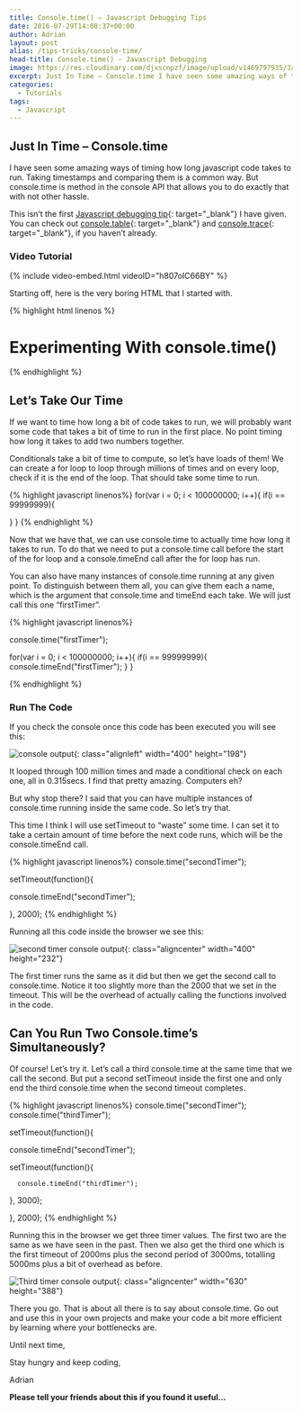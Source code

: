 ```yaml
---
title: Console.time() – Javascript Debugging Tips
date: 2016-07-29T14:08:37+00:00
author: Adrian
layout: post
alias: /tips-tricks/console-time/
head-title: Console.time() - Javascript Debugging
image: https://res.cloudinary.com/djxscnpzf/image/upload/v1469797935/JavaScript_DebuggngTip_q5dxwx.jpg
excerpt: Just In Time – Console.time I have seen some amazing ways of timing how long javascript code takes to run. Taking timestamps and comparing them is a common way. But console.time is method in the console API that allows you …
categories:
  - Tutorials
tags:
  - Javascript
---
```

## Just In Time &#8211; Console.time

I have seen some amazing ways of timing how long javascript code takes to run. Taking timestamps and comparing them is a common way. But console.time is method in the console API that allows you to do exactly that with not other hassle.

This isn&#8217;t the first [Javascript debugging tip]({{site.url}}/tips-tricks/javascript-tips/){: target="_blank"}<!--_--> I have given. You can check out [console.table]({{site.url}}/tips-tricks/console-log-table/){: target="_blank"}<!--_--> and [console.trace]({{site.url}}/tips-tricks/console-trace/){: target="_blank"}<!--_-->, if you haven&#8217;t already.

### Video Tutorial

{% include video-embed.html videoID="h807oIC66BY" %}

Starting off, here is the very boring HTML that I started with.

{% highlight html linenos %}
<!DOCTYPE html>
<html lang="en">
<head>
	<meta charset="UTF-8">
  <title>Console.Time</title>
</head>
<body>
  <h1>Experimenting With console.time()</h1>
  
  <script src="script.js"></script>

</body>
</html>
{% endhighlight %}

## Let&#8217;s Take Our Time

If we want to time how long a bit of code takes to run, we will probably want some code that takes a bit of time to run in the first place. No point timing how long it takes to add two numbers together.

Conditionals take a bit of time to compute, so let&#8217;s have loads of them! We can create a for loop to loop through millions of times and on every loop, check if it is the end of the loop. That should take some time to run.

{% highlight javascript linenos%}
for(var i = 0; i &lt; 100000000; i++){
  if(i == 99999999){

  }
}
{% endhighlight %}

Now that we have that, we can use console.time to actually time how long it takes to run. To do that we need to put a console.time call before the start of the for loop and a console.timeEnd call after the for loop has run.

You can also have many instances of console.time running at any given point. To distinguish between them all, you can give them each a name, which is the argument that console.time and timeEnd each take. We will just call this one &#8220;firstTimer&#8221;.

{% highlight javascript linenos%}

console.time("firstTimer");

for(var i = 0; i &lt; 100000000; i++){
  if(i == 99999999){
	  console.timeEnd("firstTimer");
  }
}

{% endhighlight %}

### Run The Code

If you check the console once this code has been executed you will see this:

![console output](https://res.cloudinary.com/djxscnpzf/image/upload/c_scale,w_400/v1469796843/Selection_001_puxuoj.jpg){: class="alignleft" width="400" height="198"}

It looped through 100 million times and made a conditional check on each one, all in 0.315secs. I find that pretty amazing. Computers eh?

But why stop there? I said that you can have multiple instances of console.time running inside the same code. So let&#8217;s try that.

This time I think I will use setTimeout to &#8220;waste&#8221; some time. I can set it to take a certain amount of time before the next code runs, which will be the console.timeEnd call.

{% highlight javascript linenos%}
console.time("secondTimer");

setTimeout(function(){

  console.timeEnd("secondTimer");

}, 2000);
{% endhighlight %}

Running all this code inside the browser we see this:

![second timer console output](https://res.cloudinary.com/djxscnpzf/image/upload/c_scale,w_400/v1469796843/Selection_002_tao5uh.jpg){: class="aligncenter" width="400" height="232"}

The first timer runs the same as it did but then we get the second call to console.time. Notice it too slightly more than the 2000 that we set in the timeout. This will be the overhead of actually calling the functions involved in the code.

## Can You Run Two Console.time&#8217;s Simultaneously?

Of course! Let&#8217;s try it. Let&#8217;s call a third console.time at the same time that we call the second. But put a second setTimeout inside the first one and only end the third console.time when the second timeout completes.

{% highlight javascript linenos%}
console.time("secondTimer");
console.time("thirdTimer");

setTimeout(function(){

  console.timeEnd("secondTimer");

  setTimeout(function(){

	  console.timeEnd("thirdTimer");

  }, 3000);

}, 2000);
{% endhighlight %}

Running this in the browser we get three timer values. The first two are the same as we have seen in the past. Then we also get the third one which is the first timeout of 2000ms plus the second period of 3000ms, totalling 5000ms plus a bit of overhead as before.

![Third timer console output](https://res.cloudinary.com/djxscnpzf/image/upload/v1469797184/Selection_004_hvlyuz.jpg){: class="aligncenter" width="630" height="388"}

There you go. That is about all there is to say about console.time. Go out and use this in your own projects and make your code a bit more efficient by learning where your bottlenecks are.

Until next time,

Stay hungry and keep coding,

Adrian



**Please tell your friends about this if you found it useful…**
